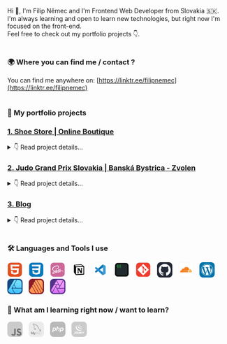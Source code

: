 Hi 👋, I'm Filip Němec and I'm Frontend Web Developer from Slovakia 🇸🇰. </br>
I'm always learning and open to learn new technologies, but right now I'm focused on the front-end. </br>
Feel free to check out my portfolio projects 👇.

#

### 🌍 Where you can find me / contact ?

You can find me anywhere on: [https://linktr.ee/filipnemec](https://linktr.ee/filipnemec)

#

### 🎨 My portfolio projects

### [1. Shoe Store | Online Boutique](https://shoe-store-42v.pages.dev/)

<details>
<summary>👇 Read project details...</summary>

<br>

- portfolio project that I'm curretly working on 🟢
- homepage design of online shoe boutique
- my first programmed project
- Git repository with full commit history is publicly available on my GitHub profile, or right [here](https://github.com/filip-nemec/shoestore)
- view website live [here](https://shoe-store-42v.pages.dev/)

</details>

### [2. Judo Grand Prix Slovakia | Banská Bystrica - Zvolen](https://jugograndprix.pages.dev/)

<details>
<summary>👇 Read project details...</summary>

<br>

- website of Slovak Judo Competition
- gallery is currently not working because of CloudFlare hosting, but normally it's working
- built with WordPress and Elementor Page Builder with free tools and few lines of extra CSS code
- view website live [here](https://jugograndprix.pages.dev/)

</details>

### [3. Blog](https://designspace.sk)

<details>
<summary>👇 Read project details...</summary>

<br>

- my first ever website, built from scratch, full responsive
- built with WordPress and Elementor Page Builder
- I tried to replicate the original website design ([denofgeek.com](https://www.denofgeek.com/)) as best as possible for me without a lot of coding using WordPress with mostly free tools (except for a few)
- view website live [here](https://designspace.sk)

</details>

#

### 🛠️ Languages and Tools I use

<div align="left">
<img max-height="100%" width="35px" style="padding-right:10px;" src="html5-icon.svg" title="HTML"/>
<img max-height="100%" width="35px" style="padding-right:10px;" src="css3-icon.svg" title="CSS"/>
<img max-height="100%" width="35px" style="padding-right:10px;" src="sass-icon.svg" title="Sass"/>
<img max-height="100%" width="35px" style="padding-right:10px;" src="notion-icon.svg" title="Notion"/>
<img max-height="100%" width="35px" style="padding-right:10px;" src="visual-studio-code-icon.svg" title="Visual Studio Code"/>
<img max-height="100%" width="35px" style="padding-right:10px;" src="iterm-icon.svg" title="iTerm"/>
<img max-height="100%" width="35px" style="padding-right:10px;" src="git-icon.svg" title="Git"/>
<img max-height="100%" width="35px" style="padding-right:10px;" src="github-icon.svg" title="GitHub"/>
<img max-height="100%" width="35px" style="padding-right:10px;" src="cloudflare-icon.svg" title="CloudFlare"/>
<img max-height="100%" width="35px" style="padding-right:10px;" src="wordpress-icon.svg" title="WordPress"/>
<img max-height="100%" width="35px" style="padding-right:10px;" src="affinity-designer-icon.svg" title="Affinity Designer"/>
<img max-height="100%" width="35px" style="padding-right:10px;" src="affinity-publisher-icon.svg" title="Affinity Publisher"/>
<img max-height="100%" width="35px" style="padding-right:10px;" src="affinity-photo-icon.svg" title="Affinity Photo"/>
</div>

### 🔬 What am I learning right now / want to learn?

<div align="left">
<img max-height="100%" width="35px" style="padding-right:10px;" src="javascript-bw.svg" title="JavaScript"/>
<img max-height="100%" width="35px" style="padding-right:10px;" src="mysql-bw.svg" title="MySQL"/>
<img max-height="100%" width="35px" style="padding-right:10px;" src="php-bw.svg" title="php"/>
<img max-height="100%" width="35px" style="padding-right:10px;" src="jquery-bw.svg" title="jQuery"/>
</div>
